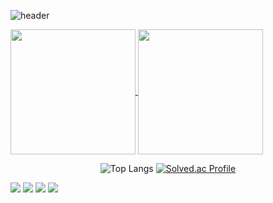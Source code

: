 ![header](https://capsule-render.vercel.app/api?type=waving&color=gradient&height=200&text=49EHyeon42&fontAlign=70&fontAlignY=35)

<a href="https://github.com/anuraghazra/github-readme-stats">
  <img height=200 align="center" src="https://github-readme-stats.vercel.app/api?username=49ehyeon42" />
</a>
<a href="https://github.com/anuraghazra/convoychat">
  <img height=200 align="center" src="https://github-readme-stats.vercel.app/api/top-langs?username=49ehyeon42&layout=compact&langs_count=8&card_width=320" />
</a>

<div align="center">

  ![Top Langs](https://github-readme-stats.vercel.app/api/top-langs/?username=49ehyeon42&layout=compact&show_icons=true&theme=dark#gh-dark-mode-only)
  [![Solved.ac Profile](http://mazassumnida.wtf/api/v2/generate_badge?boj=49ehyeon42)](https://solved.ac/49ehyeon42)
</div>

<div>
  <img src="https://img.shields.io/badge/java-007396?style=for-the-badge&logo=OpenJDK&logoColor=white">
  <img src="https://img.shields.io/badge/springboot-6DB33F?style=for-the-badge&logo=springboot&logoColor=white">
  <img src="https://img.shields.io/badge/Spring Security-6DB33F?style=for-the-badge&logo=Spring Security&logoColor=white">
  <img src="https://img.shields.io/badge/Hibernate-59666C?style=for-the-badge&logo=Hibernate&logoColor=white">
</div>
